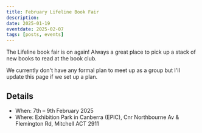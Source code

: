 ```yaml
---
title: February Lifeline Book Fair
description: 
date: 2025-01-19
eventdate: 2025-02-07
tags: [posts, events]
---
```


The Lifeline book fair is on again! Always a great place to pick up a stack of new books to read at the book club. 

We currently don't have any formal plan to meet up as a group but I'll update this page if we set up a plan.

## Details

- When: 7th – 9th February 2025
- Where: Exhibition Park in Canberra (EPIC), Cnr Northbourne Av & Flemington Rd, Mitchell ACT 2911
